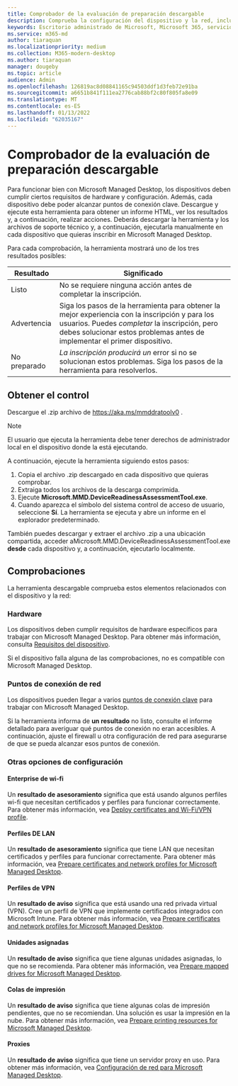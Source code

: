 ```yaml
---
title: Comprobador de la evaluación de preparación descargable
description: Comprueba la configuración del dispositivo y la red, incluidos los puntos de conexión necesarios
keywords: Escritorio administrado de Microsoft, Microsoft 365, servicio, documentación
ms.service: m365-md
author: tiaraquan
ms.localizationpriority: medium
ms.collection: M365-modern-desktop
ms.author: tiaraquan
manager: dougeby
ms.topic: article
audience: Admin
ms.openlocfilehash: 126819ac8d08841165c94503ddf1d3feb72e91ba
ms.sourcegitcommit: a6651b841f111ea2776cab88bf2c80f805fa8e09
ms.translationtype: MT
ms.contentlocale: es-ES
ms.lasthandoff: 01/13/2022
ms.locfileid: "62035167"
---
```

# <a name="downloadable-readiness-assessment-checker"></a>Comprobador de la evaluación de preparación descargable

Para funcionar bien con Microsoft Managed Desktop, los dispositivos deben cumplir ciertos requisitos de hardware y configuración. Además, cada dispositivo debe poder alcanzar puntos de conexión clave. Descargue y ejecute esta herramienta para obtener un informe HTML, ver los resultados y, a continuación, realizar acciones. Deberás descargar la herramienta y los archivos de soporte técnico y, a continuación, ejecutarla manualmente en cada dispositivo que quieras inscribir en Microsoft Managed Desktop.

Para cada comprobación, la herramienta mostrará uno de los tres resultados posibles:


|Resultado  |Significado  |
|---------|---------|
|Listo     | No se requiere ninguna acción antes de completar la inscripción.        |
|Advertencia    | Siga los pasos de la herramienta para obtener la mejor experiencia con la inscripción y para los usuarios. Puedes *completar* la inscripción, pero debes solucionar estos problemas antes de implementar el primer dispositivo.        |
|No preparado | *La inscripción producirá un* error si no se solucionan estos problemas. Siga los pasos de la herramienta para resolverlos.        |

## <a name="obtain-the-checker"></a>Obtener el control

Descargue el .zip archivo de https://aka.ms/mmddratoolv0 .

> [!NOTE]
> El usuario que ejecuta la herramienta debe tener derechos de administrador local en el dispositivo donde la está ejecutando.

 A continuación, ejecute la herramienta siguiendo estos pasos:

1. Copia el archivo .zip descargado en cada dispositivo que quieras comprobar.
2. Extraiga todos los archivos de la descarga comprimida.
3. Ejecute **Microsoft.MMD.DeviceReadinessAssessmentTool.exe**.
4. Cuando aparezca el símbolo del sistema control de acceso de usuario, seleccione **Sí**. La herramienta se ejecuta y abre un informe en el explorador predeterminado.

También puedes descargar y extraer el archivo .zip a una ubicación compartida, acceder aMicrosoft.MMD.DeviceReadinessAssessmentTool.exe **desde** cada dispositivo y, a continuación, ejecutarlo localmente.


## <a name="checks"></a>Comprobaciones

La herramienta descargable comprueba estos elementos relacionados con el dispositivo y la red:

### <a name="hardware"></a>Hardware

Los dispositivos deben cumplir requisitos de hardware específicos para trabajar con Microsoft Managed Desktop. Para obtener más información, consulta [Requisitos del dispositivo](../service-description/device-list.md).

Si el dispositivo falla alguna de las comprobaciones, no es compatible con Microsoft Managed Desktop.

### <a name="network-endpoints"></a>Puntos de conexión de red

Los dispositivos pueden llegar a varios [puntos de conexión clave](network.md) para trabajar con Microsoft Managed Desktop.

Si la herramienta informa de **un resultado** no listo, consulte el informe detallado para averiguar qué puntos de conexión no eran accesibles. A continuación, ajuste el firewall u otra configuración de red para asegurarse de que se pueda alcanzar esos puntos de conexión.

### <a name="other-settings"></a>Otras opciones de configuración

#### <a name="enterprise-wi-fi-profiles"></a>Enterprise de wi-fi

Un **resultado de asesoramiento** significa que está usando algunos perfiles wi-fi que necesitan certificados y perfiles para funcionar correctamente. Para obtener más información, vea [Deploy certificates and Wi-Fi/VPN profile](certs-wifi-lan.md#deploy-certificates-and-wi-fivpn-profile).

#### <a name="lan-profiles"></a>Perfiles DE LAN

Un **resultado de asesoramiento** significa que tiene LAN que necesitan certificados y perfiles para funcionar correctamente. Para obtener más información, vea [Prepare certificates and network profiles for Microsoft Managed Desktop](certs-wifi-lan.md).

#### <a name="vpn-profiles"></a>Perfiles de VPN

Un **resultado de aviso** significa que está usando una red privada virtual (VPN). Cree un perfil de VPN que implemente certificados integrados con Microsoft Intune. Para obtener más información, vea [Prepare certificates and network profiles for Microsoft Managed Desktop](certs-wifi-lan.md).

#### <a name="mapped-drives"></a>Unidades asignadas

Un **resultado de aviso** significa que tiene algunas unidades asignadas, lo que no se recomienda. Para obtener más información, vea [Prepare mapped drives for Microsoft Managed Desktop](mapped-drives.md).

#### <a name="print-queues"></a>Colas de impresión

Un **resultado de aviso** significa que tiene algunas colas de impresión pendientes, que no se recomiendan. Una solución es usar la impresión en la nube. Para obtener más información, vea [Prepare printing resources for Microsoft Managed Desktop](printing.md).

#### <a name="proxies"></a>Proxies

Un **resultado de aviso** significa que tiene un servidor proxy en uso. Para obtener más información, vea [Configuración de red para Microsoft Managed Desktop](network.md).

